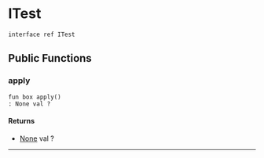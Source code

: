 # ITest

```pony
interface ref ITest
```

## Public Functions

### apply

```pony
fun box apply()
: None val ?
```

#### Returns

* [None](builtin-None) val ?

---

